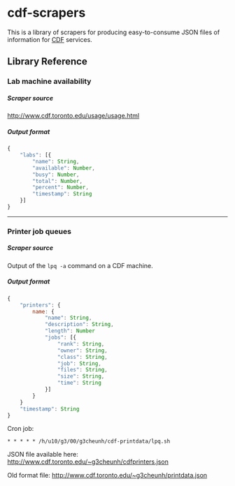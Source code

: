 # cdf-scrapers

This is a library of scrapers for producing easy-to-consume JSON files of information for [CDF](http://www.cdf.toronto.edu/) services.


## Library Reference

### Lab machine availability

##### Scraper source
<http://www.cdf.toronto.edu/usage/usage.html>

##### Output format
```js
{
    "labs": [{
        "name": String,
        "available": Number,
        "busy": Number,
        "total": Number,
        "percent": Number,
        "timestamp": String
    }]
}
```

------

### Printer job queues

##### Scraper source
Output of the `lpq -a` command on a CDF machine.

##### Output format
```js
{
    "printers": {
        name: {
            "name": String,
            "description": String,
            "length": Number
            "jobs": [{
                "rank": String,
                "owner": String,
                "class": String,
                "job": String,
                "files": String,
                "size": String,
                "time": String
            }]
        }
    }
    "timestamp": String
}
```

Cron job:
```
* * * * * /h/u10/g3/00/g3cheunh/cdf-printdata/lpq.sh
```

JSON file available here: <http://www.cdf.toronto.edu/~g3cheunh/cdfprinters.json>

Old format file: <http://www.cdf.toronto.edu/~g3cheunh/printdata.json>
